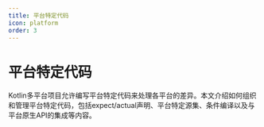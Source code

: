 ```yaml
---
title: 平台特定代码
icon: platform
order: 3
---
```


# 平台特定代码

Kotlin多平台项目允许编写平台特定代码来处理各平台的差异。本文介绍如何组织和管理平台特定代码，包括expect/actual声明、平台特定源集、条件编译以及与平台原生API的集成等内容。
